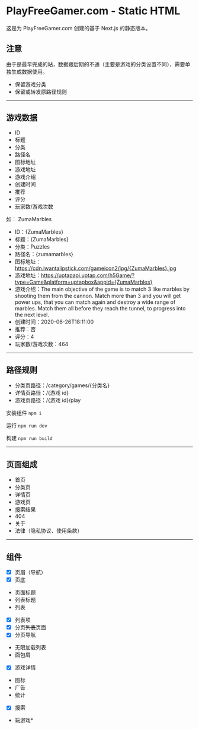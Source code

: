 # PlayFreeGamer.com - Static HTML

这是为 PlayFreeGamer.com 创建的基于 Next.js 的静态版本。

## 注意

由于是最早完成的站，数据跟后期的不通（主要是游戏的分类设置不同），需要单独生成数据使用。

- 保留游戏分类
- 保留或转发原路径规则

---

## 游戏数据

- ID
- 标题
- 分类
- 路径名
- 图标地址
- 游戏地址
- 游戏介绍
- 创建时间
- 推荐
- 评分
- 玩家数/游戏次数

如：
ZumaMarbles

- ID：{ZumaMarbles}
- 标题：{ZumaMarbles}
- 分类：Puzzles
- 路径名：{zumamarbles}
- 图标地址：https://cdn.iwantalipstick.com/gameicon2/jpg/{ZumaMarbles}.jpg
- 游戏地址：https://uptapapi.uptap.com/h5Game/?type=Game&platform=uptapbox&appid={ZumaMarbles}
- 游戏介绍：The main objective of the game is to match 3 like marbles by shooting them from the cannon. Match more than 3 and you will get power ups, that you can match again and destroy a wide range of marbles. Match them all before they reach the tunnel, to progress into the next level.
- 创建时间：2020-06-26T18:11:00
- 推荐：否
- 评分：4
- 玩家数/游戏次数：464

---

## 路径规则

- 分类页路径：/category/games/{分类名}
- 详情页路径：/{游戏 id}
- 游戏页路径：/{游戏 id}/play

安装组件 `npm i`

运行 `npm run dev`

构建 `npm run build`

---

## 页面组成

- 首页
- 分类页
- 详情页
- 游戏页
- 搜索结果
- 404
- 关于
- 法律（隐私协议、使用条款）

---

## 组件

- [x] 页眉（导航）
- [x] 页底
- 页面标题
- 列表标题
- 列表
- [x] 列表项
- [x] 分页~~列表~~页面
- [x] 分页导航
- 无限加载列表
- 面包屑
- [x] 游戏详情
- 图标
- 广告
- 统计
- [x] 搜索
- 玩游戏\*
